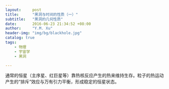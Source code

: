 ```yaml
---
layout:     post
title:      "黑洞与时间的性质（一）"
subtitle:   "黑洞的几何性质"
date:       2016-06-23 21:34:52 +08:00
author:     "Y.M. Xu"
header-img: "img/bg/blackhole.jpg"
catalog: true
tags:
    - 物理
    - 宇宙学
    - 黑洞

---
```


通常的恒星（主序星、红巨星等）靠热核反应产生的热来维持生存。粒子的热运动产生的“排斥”效应与万有引力平衡，形成稳定的恒星状态。